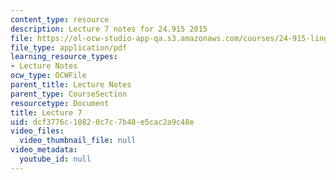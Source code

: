 ```yaml
---
content_type: resource
description: Lecture 7 notes for 24.915 2015
file: https://ol-ocw-studio-app-qa.s3.amazonaws.com/courses/24-915-linguistic-phonetics-fall-2015/dcf3776c10820c7c7b48e5cac2a9c48e_MIT24_915F15_lec7.pdf
file_type: application/pdf
learning_resource_types:
- Lecture Notes
ocw_type: OCWFile
parent_title: Lecture Notes
parent_type: CourseSection
resourcetype: Document
title: Lecture 7
uid: dcf3776c-1082-0c7c-7b48-e5cac2a9c48e
video_files:
  video_thumbnail_file: null
video_metadata:
  youtube_id: null
---
```

